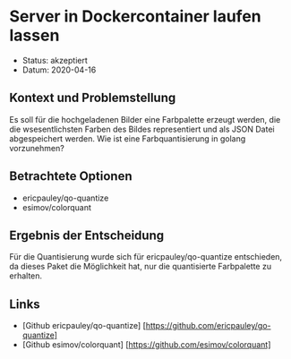 # Server in Dockercontainer laufen lassen

* Status: akzeptiert
* Datum: 2020-04-16

## Kontext und Problemstellung

Es soll für die hochgeladenen Bilder eine Farbpalette erzeugt werden, die die wsesentlichsten Farben des Bildes representiert und als JSON Datei abgespeichert werden. Wie ist eine Farbquantisierung in golang vorzunehmen? 

## Betrachtete Optionen

* ericpauley/qo-quantize
* esimov/colorquant

## Ergebnis der Entscheidung

Für die Quantisierung wurde sich für ericpauley/qo-quantize entschieden, da dieses Paket die Möglichkeit hat, nur die quantisierte Farbpalette zu erhalten. 

## Links

* [Github ericpauley/qo-quantize] [https://github.com/ericpauley/go-quantize]
* [Github esimov/colorquant] [https://github.com/esimov/colorquant]